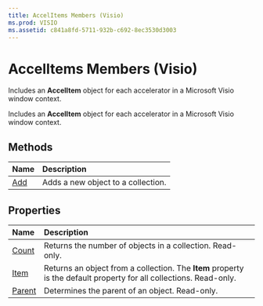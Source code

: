 ```yaml
---
title: AccelItems Members (Visio)
ms.prod: VISIO
ms.assetid: c841a8fd-5711-932b-c692-8ec3530d3003
---
```



# AccelItems Members (Visio)
Includes an  **AccelItem** object for each accelerator in a Microsoft Visio window context.

Includes an  **AccelItem** object for each accelerator in a Microsoft Visio window context.


## Methods



|**Name**|**Description**|
|:-----|:-----|
|[Add](accelitems-add-method-visio.md)|Adds a new object to a collection.|

## Properties



|**Name**|**Description**|
|:-----|:-----|
|[Count](accelitems-count-property-visio.md)|Returns the number of objects in a collection. Read-only.|
|[Item](accelitems-item-property-visio.md)|Returns an object from a collection. The  **Item** property is the default property for all collections. Read-only.|
|[Parent](accelitems-parent-property-visio.md)|Determines the parent of an object. Read-only.|

